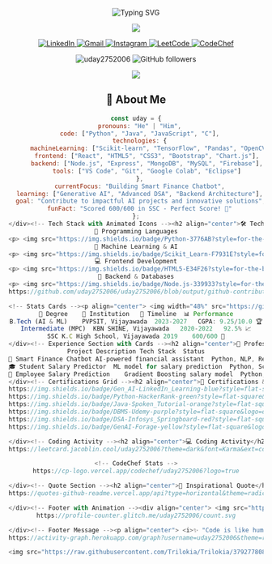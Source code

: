 <div align="center">

![Typing SVG](https://readme-typing-svg.herokuapp.com/?font=Righteous&size=35&center=true&vCenter=true&width=500&height=70&duration=4000&lines=Hi+There!+👋;+I'm+Uday+Sai!;+ML+Engineer+💻;+Full-Stack+Developer+🚀;+AI+Enthusiast+🤖;)

</div>

<!-- Animated Profile Banner -->
<div align="center">
  <img src="https://capsule-render.vercel.app/api?type=waving&color=gradient&height=200&section=header&text=Uday%20Sai&fontSize=60&fontAlign=50&fontAlignY=40&animation=fadeIn" />
</div>

<!-- Floating Social Badges -->
<p align="center">
  <!-- LinkedIn -->
  <a href="https://www.linkedin.com/in/uday.devu/" target="_blank">
    <img src="https://img.shields.io/badge/LinkedIn-0077B5?style=for-the-badge&logo=linkedin&logoColor=white&labelColor=black&color=0077b5" alt="LinkedIn" />
  </a>
  
  <!-- Gmail -->
  <a href="mailto:udaysai2752006@gmail.com">
    <img src="https://img.shields.io/badge/Gmail-D14836?style=for-the-badge&logo=gmail&logoColor=white&labelColor=black&color=d14836" alt="Gmail" />
  </a>
  
  <!-- Instagram -->
  <a href="https://www.instagram.com/devu.uday/">
    <img src="https://img.shields.io/badge/Instagram-E4405F?style=for-the-badge&logo=instagram&logoColor=white&labelColor=black&color=e4405f" alt="Instagram" />
  </a>
  
  <!-- LeetCode -->
  <a href="https://leetcode.com/uday2752006/">
    <img src="https://img.shields.io/badge/LeetCode-FFA116?style=for-the-badge&logo=leetcode&logoColor=black&labelColor=black&color=FFA116" alt="LeetCode" />
  </a>
  
  <!-- CodeChef -->
  <a href="https://www.codechef.com/users/uday2752006">
    <img src="https://img.shields.io/badge/CodeChef-5B4638?style=for-the-badge&logo=codechef&logoColor=white&labelColor=black&color=5B4638" alt="CodeChef" />
  </a>
</p>

<!-- Profile Views Counter -->
<p align="center">
  <img src="https://komarev.com/ghpvc/?username=uday2752006&label=Profile%20Views&color=0e75b6&style=for-the-badge" alt="uday2752006" />
  <img src="https://img.shields.io/github/followers/uday2752006?label=Followers&style=for-the-badge&color=0e75b6" alt="GitHub followers" />
</p>

<!-- Animated Divider -->
<div align="center">
  <img src="https://user-images.githubusercontent.com/73097560/115834477-dbab4500-a447-11eb-908a-139a6edaec5c.gif" />
</div>

<!-- About Me Section with Animation -->
<h2 align="center">🌟 About Me</h2>

<div align="center">
  
```javascript
const uday = {
  pronouns: "He" | "Him",
  code: ["Python", "Java", "JavaScript", "C"],
  technologies: {
      machineLearning: ["Scikit-learn", "TensorFlow", "Pandas", "OpenCV"],
      frontend: ["React", "HTML5", "CSS3", "Bootstrap", "Chart.js"],
      backend: ["Node.js", "Express", "MongoDB", "MySQL", "Firebase"],
      tools: ["VS Code", "Git", "Google Colab", "Eclipse"]
  },
  currentFocus: "Building Smart Finance Chatbot",
  learning: ["Generative AI", "Advanced DSA", "Backend Architecture"],
  goal: "Contribute to impactful AI projects and innovative solutions",
  funFact: "Scored 600/600 in SSC - Perfect Score! 🎯"
};
</div><!-- Tech Stack with Animated Icons --><h2 align="center">🛠️ Tech Stack</h2><div align="center">
🚀 Programming Languages
<p> <img src="https://img.shields.io/badge/Python-3776AB?style=for-the-badge&logo=python&logoColor=white&labelColor=black" /> <img src="https://img.shields.io/badge/Java-ED8B00?style=for-the-badge&logo=java&logoColor=white&labelColor=black" /> <img src="https://img.shields.io/badge/JavaScript-F7DF1E?style=for-the-badge&logo=javascript&logoColor=black&labelColor=black" /> <img src="https://img.shields.io/badge/C-A8B9CC?style=for-the-badge&logo=c&logoColor=black&labelColor=black" /> <img src="https://img.shields.io/badge/TypeScript-007ACC?style=for-the-badge&logo=typescript&logoColor=white&labelColor=black" /> </p>
🤖 Machine Learning & AI
<p> <img src="https://img.shields.io/badge/Scikit_Learn-F7931E?style=for-the-badge&logo=scikit-learn&logoColor=white&labelColor=black" /> <img src="https://img.shields.io/badge/TensorFlow-FF6F00?style=for-the-badge&logo=tensorflow&logoColor=white&labelColor=black" /> <img src="https://img.shields.io/badge/Pandas-150458?style=for-the-badge&logo=pandas&logoColor=white&labelColor=black" /> <img src="https://img.shields.io/badge/OpenCV-5C3EE8?style=for-the-badge&logo=opencv&logoColor=white&labelColor=black" /> </p>
💻 Frontend Development
<p> <img src="https://img.shields.io/badge/HTML5-E34F26?style=for-the-badge&logo=html5&logoColor=white&labelColor=black" /> <img src="https://img.shields.io/badge/CSS3-1572B6?style=for-the-badge&logo=css3&logoColor=white&labelColor=black" /> <img src="https://img.shields.io/badge/React-20232A?style=for-the-badge&logo=react&logoColor=61DAFB&labelColor=black" /> <img src="https://img.shields.io/badge/Bootstrap-563D7C?style=for-the-badge&logo=bootstrap&logoColor=white&labelColor=black" /> </p>
🔧 Backend & Databases
<p> <img src="https://img.shields.io/badge/Node.js-339933?style=for-the-badge&logo=nodedotjs&logoColor=white&labelColor=black" /> <img src="https://img.shields.io/badge/Express.js-000000?style=for-the-badge&logo=express&logoColor=white&labelColor=black" /> <img src="https://img.shields.io/badge/MongoDB-4EA94B?style=for-the-badge&logo=mongodb&logoColor=white&labelColor=black" /> <img src="https://img.shields.io/badge/MySQL-005C84?style=for-the-badge&logo=mysql&logoColor=white&labelColor=black" /> </p></div><!-- Animated GitHub Stats --><h2 align="center">📊 GitHub Analytics</h2><div align="center"><!-- Snake Game Contribution Graph -->
https://github.com/uday2752006/uday2752006/blob/output/github-contribution-grid-snake.svg

<!-- Stats Cards --><p align="center"> <img width="48%" src="https://github-readme-stats.vercel.app/api?username=uday2752006&show_icons=true&theme=radical&count_private=true&include_all_commits=true&border_color=7F3FBF&border_radius=10" /> <img width="48%" src="https://github-readme-streak-stats.herokuapp.com/?user=uday2752006&theme=radical&border_color=7F3FBF&border_radius=10" /> </p><!-- Top Languages --><p align="center"> <img width="90%" src="https://github-readme-stats.vercel.app/api/top-langs/?username=uday2752006&layout=compact&theme=radical&langs_count=8&border_color=7F3FBF&border_radius=10" /> </p><!-- Trophy Case --><p align="center"> <img src="https://github-profile-trophy.vercel.app/?username=uday2752006&theme=radical&no-frame=true&no-bg=false&margin-w=4&row=2&column=4" /> </p></div><!-- Animated Divider --><div align="center"> <img src="https://user-images.githubusercontent.com/73097560/115834477-dbab4500-a447-11eb-908a-139a6edaec5c.gif" /> </div><!-- Education Timeline --><h2 align="center">🎓 Education Timeline</h2><div align="center">
🎯 Degree	🏫 Institution	📅 Timeline	📊 Performance
B.Tech (AI & ML)	PVPSIT, Vijayawada	2023-2027	CGPA: 9.25/10.0 🏆
Intermediate (MPC)	KBN SHINE, Vijayawada	2020-2022	92.5% 📈
SSC	K.C High School, Vijayawada	2019	600/600 🎯
</div><!-- Experience Section with Cards --><h2 align="center">💼 Professional Experience</h2><div align="center"><table> <tr> <td width="33%"> <h3>🤖 ML Engineer</h3> <p><strong>Elevate Labs</strong><br>May 2025 - June 2025</p> <p>Developed ML models • Data preprocessing • Feature engineering</p> </td> <td width="33%"> <h3>💻 Frontend Developer</h3> <p><strong>Apex Planet</strong><br>June 2025 - July 2025</p> <p>Responsive design • Web interfaces • Performance optimization</p> </td> <td width="33%"> <h3>⚡ DSA Training</h3> <p><strong>Smart Interviews</strong><br>March 2025 - Present</p> <p>Advanced algorithms • Competitive programming • Technical interviews</p> </td> </tr> </table></div><!-- Projects Showcase --><h2 align="center">🚀 Featured Projects</h2><div align="center">
Project	Description	Tech Stack	Status
🤖 Smart Finance Chatbot	AI-powered financial assistant	Python, NLP, React, Node.js	🔥 Active
🎓 Student Salary Predictor	ML model for salary prediction	Python, Scikit-learn, Tableau	✅ Completed
💼 Employee Salary Prediction	Gradient Boosting salary model	Python, Scikit-learn, Tableau	✅ Completed
</div><!-- Certifications Grid --><h2 align="center">📜 Certifications & Achievements</h2><div align="center">
https://img.shields.io/badge/Gen_AI-LinkedIn_Learning-blue?style=flat-square&logo=linkedin
https://img.shields.io/badge/Python-HackerRank-green?style=flat-square&logo=python
https://img.shields.io/badge/Java-Spoken_Tutorial-orange?style=flat-square&logo=java
https://img.shields.io/badge/DBMS-Udemy-purple?style=flat-square&logo=database
https://img.shields.io/badge/DSA-Infosys_Springboard-red?style=flat-square&logo=infosys
https://img.shields.io/badge/GenAI-Forage-yellow?style=flat-square&logo=ai

</div><!-- Coding Activity --><h2 align="center">💻 Coding Activity</h2><div align="center"><!-- LeetCode Stats -->
https://leetcard.jacoblin.cool/uday2752006?theme=dark&font=Karma&ext=contest

<!-- CodeChef Stats -->
https://cp-logo.vercel.app/codechef/uday2752006?logo=true

</div><!-- Quote Section --><h2 align="center">💫 Inspirational Quote</h2><div align="center">
https://quotes-github-readme.vercel.app/api?type=horizontal&theme=radical

</div><!-- Footer with Animation --><div align="center"> <img src="https://capsule-render.vercel.app/api?type=waving&color=gradient&height=150&section=footer&animation=blinking" /> </div><!-- Visitor Counter --><div align="center">
https://profile-counter.glitch.me/uday2752006/count.svg

</div><!-- Footer Message --><p align="center"> <i>✨ "Code is like humor. When you have to explain it, it's bad." - Cory House ✨</i> </p><!-- Animated Footer --><div align="center">
https://activity-graph.herokuapp.com/graph?username=uday2752006&theme=react-dark&bg_color=000000&hide_border=true&area=true

<img src="https://raw.githubusercontent.com/Trilokia/Trilokia/379277808c61ef204768a61bbc5d25bc7798ccf1/bottom_header.svg" /> </div> ```
